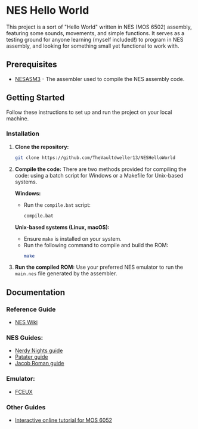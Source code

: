 # NES Hello World

This project is a sort of "Hello World" written in NES (MOS 6502) assembly, featuring some sounds, movements, and simple functions. It serves as a testing ground for anyone learning (myself included!) to program in NES assembly, and looking for something small yet functional to work with.

## Prerequisites

- [NESASM3](https://github.com/camsaul/nesasm) - The assembler used to compile the NES assembly code.

## Getting Started
Follow these instructions to set up and run the project on your local machine.

### Installation

1. **Clone the repository:**
    ```sh
    git clone https://github.com/TheVaultdweller13/NESHelloWorld
    ```

2. **Compile the code:**
    There are two methods provided for compiling the code: using a batch script for Windows or a Makefile for Unix-based systems.

    **Windows:**
    - Run the `compile.bat` script:
        ```sh
        compile.bat
        ```

    **Unix-based systems (Linux, macOS):**
    - Ensure `make` is installed on your system.
    - Run the following command to compile and build the ROM:
        ```sh
        make
        ```

3. **Run the compiled ROM:**
    Use your preferred NES emulator to run the `main.nes` file generated by the assembler.

## Documentation
### Reference Guide
* [NES Wiki](https://www.nesdev.org/wiki/Nesdev_Wiki)
### NES Guides:
* [Nerdy Nights guide](https://nerdy-nights.nes.science/#overview)
* [Patater guide](https://www.patater.com/gbaguy/nesasm.htm)
* [Jacob Roman guide](https://www.vbforums.com/showthread.php?858389-NES-6502-Programming-Tutorial-Part-1-Getting-Started)
### Emulator:
* [FCEUX](https://fceux.com/web/home.html)
### Other Guides
* [Interactive online tutorial for MOS 6052](https://skilldrick.github.io/easy6502/)
